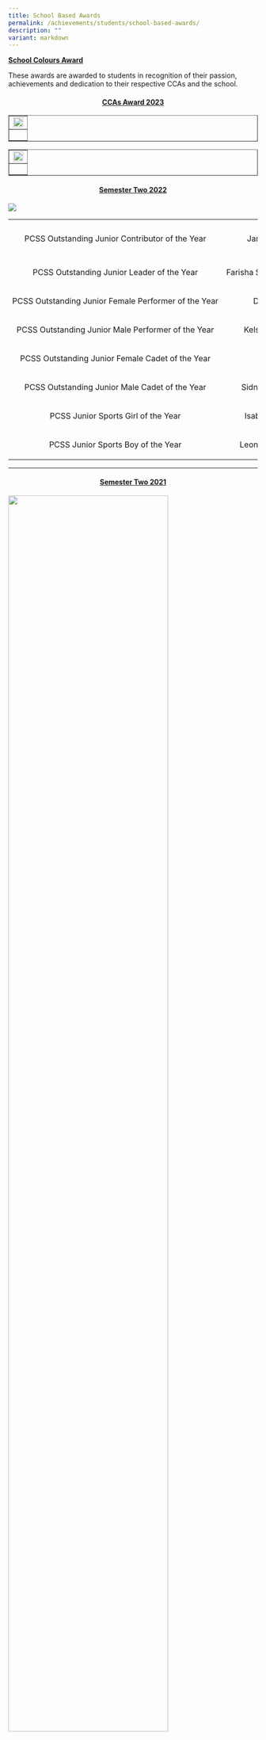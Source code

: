 ```yaml
---
title: School Based Awards
permalink: /achievements/students/school-based-awards/
description: ""
variant: markdown
---
```

<p><strong><u>School Colours Award</u></strong></p>
<p>These awards are awarded to students in recognition of their passion, achievements and dedication to their respective CCAs and the school.</p>
<h4 style="text-align: center;"><strong><u>CCAs Award 2023</u></strong></h4>
<table style="border-collapse: collapse; width: 100%;" border="1">
<tbody>
<tr>
<td style="width: 100%;"><img style="width: 100%;" src="/images/cca_award_2023.jpg"></td>
</tr>
<tr>
<td style="width: 100%;"><p style="text-align: center;"></p></td>
</tr>
</tbody>
</table>
<table style="border-collapse: collapse; width: 100%;" border="1">
<tbody>
<tr>
<td style="width: 100%;"><img style="width: 100%;" src="/images/School_Based_Award_1.jpg"></td>
</tr>
<tr>
<td style="width: 100%;"><p style="text-align: center;"></p></td>
</tr>
</tbody>
</table>
<h4 style="text-align: center;"><strong><u>Semester Two 2022</u></strong></h4>
<img src="/images/sba.png">
<table width="500">
<tbody>
<tr>
<td style="text-align: center;" nowrap="nowrap" width="252">
<p>PCSS Outstanding Junior Contributor of the Year</p>
</td>
<td style="text-align: center;" nowrap="nowrap" width="186">
<p>Jamie Rais Sahfiee</p>
</td>
<td style="text-align: center;" nowrap="nowrap" width="48">
<p>2C4</p>
</td>
<td style="text-align: center;" width="138">
<p>Aeromodelling Club</p>
</td>
</tr>
<tr>
<td style="text-align: center;" nowrap="nowrap" width="252">
<p>PCSS Outstanding Junior Leader of the Year</p>
</td>
<td style="text-align: center;" nowrap="nowrap" width="186">
<p>Farisha Syakira Binti Shahdaly</p>
</td>
<td style="text-align: center;" nowrap="nowrap" width="48">
<p>2C3</p>
</td>
<td style="text-align: center;" width="138">
<p>Student Council</p>
</td>
</tr>
<tr>
<td style="text-align: center;" nowrap="nowrap" width="252">
<p>PCSS Outstanding Junior Female Performer of the Year</p>
</td>
<td style="text-align: center;" nowrap="nowrap" width="186">
<p>Darriel Chan En</p>
</td>
<td style="text-align: center;" nowrap="nowrap" width="48">
<p>2C4</p>
</td>
<td style="text-align: center;" width="138">
<p>Modern Dance</p>
</td>
</tr>
<tr>
<td style="text-align: center;" nowrap="nowrap" width="252">
<p>PCSS Outstanding Junior Male Performer of the Year</p>
</td>
<td style="text-align: center;" nowrap="nowrap" width="186">
<p>Kelson Tan Kai Heng</p>
</td>
<td style="text-align: center;" nowrap="nowrap" width="48">
<p>2C1</p>
</td>
<td style="text-align: center;" width="138">
<p>Concert Band</p>
</td>
</tr>
<tr>
<td style="text-align: center;" nowrap="nowrap" width="252">
<p>PCSS Outstanding Junior Female Cadet of the Year</p>
</td>
<td style="text-align: center;" nowrap="nowrap" width="186">
<p>Sharel Chew</p>
</td>
<td style="text-align: center;" nowrap="nowrap" width="48">
<p>2C4</p>
</td>
<td style="text-align: center;" nowrap="nowrap" width="138">
<p>Girl Guides</p>
</td>
</tr>
<tr>
<td style="text-align: center;" nowrap="nowrap" width="252">
<p>PCSS Outstanding Junior Male Cadet of the Year</p>
</td>
<td style="text-align: center;" nowrap="nowrap" width="186">
<p>Sidney Gabriel Morais</p>
</td>
<td style="text-align: center;" nowrap="nowrap" width="48">
<p>2C4</p>
</td>
<td style="text-align: center;" nowrap="nowrap" width="138">
<p>NCC(Sea)</p>
</td>
</tr>
<tr>
<td style="text-align: center;" nowrap="nowrap" width="252">
<p>PCSS Junior Sports Girl of the Year</p>
</td>
<td style="text-align: center;" nowrap="nowrap" width="186">
<p>Isabella Chin Shi Rui</p>
</td>
<td style="text-align: center;" nowrap="nowrap" width="48">
<p>2C3</p>
</td>
<td style="text-align: center;" nowrap="nowrap" width="138">
<p>Softball</p>
</td>
</tr>
<tr>
<td style="text-align: center;" nowrap="nowrap" width="252">
<p>PCSS Junior Sports Boy of the Year</p>
</td>
<td style="text-align: center;" nowrap="nowrap" width="186">
<p>Leong Le Xin Benjamin</p>
</td>
<td style="text-align: center;" nowrap="nowrap" width="48">
<p>2C1</p>
</td>
<td style="text-align: center;" nowrap="nowrap" width="138">
<p>Softball</p>
</td>
</tr>
</tbody>
</table>
<hr>
<h4 style="text-align: center;"><strong><u>Semester Two 2021</u></strong></h4>
<img style="width: 80%;" src="/images/sba1.png">
<p style="text-align: center;"><b>Peicai Colours Award (Clubs and Societies)</b></p>
<img style="width: 80%;" src="/images/sba2.png">
<p style="text-align: center;"><strong>Peicai Colours Award (Performing Arts)</strong></p>
<img style="width: 80%;" src="/images/sba3.png">
<p style="text-align: center;"><strong>Peicai Colours Award (Sports)</strong></p>
<img style="width: 80%;" src="/images/sba4.png">
<p style="text-align: center;"><strong>Peicai Colours Award (Uniformed Groups)</strong></p>
<img style="width: 80%;" src="/images/sba5.png">
<p style="text-align: center;"><strong>Peicai Colours Award (Leadership)</strong></p>
<img style="width: 80%;" src="/images/sba6.jpg"><br>
<img style="width: 80%;" src="/images/sba7.jpg"><br>
<img style="width: 80%;" src="/images/sba8.jpg"><br>
<img style="width: 80%;" src="/images/sba9.jpg"><br>
<img style="width: 80%;" src="/images/sba10.jpg"><br>
<img style="width: 80%;" src="/images/sba11.jpg"><br>
<img style="width: 80%;" src="/images/sba12.jpg"><br>
<img style="width: 80%;" src="/images/sba13.jpg"><br>